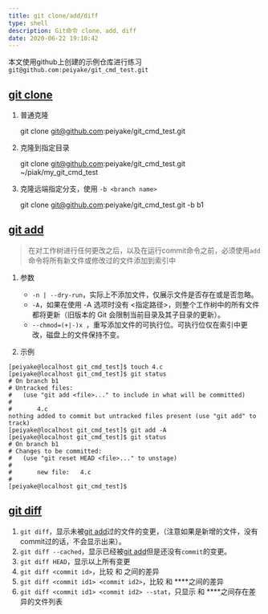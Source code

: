 ```yaml
---
title: git clone/add/diff
type: shell
description: Git命令 clone、add、diff
date: 2020-06-22 19:10:42
---
```


本文使用github上创建的示例仓库进行练习 `git@github.com:peiyake/git_cmd_test.git`

## [git clone](https://git-scm.com/docs/git-clone/zh_HANS-CN)

1. 普通克隆

    git clone git@github.com:peiyake/git_cmd_test.git

2. 克隆到指定目录
   
    git clone git@github.com:peiyake/git_cmd_test.git  ~/piak/my_git_cmd_test

3. 克隆远端指定分支，使用 `-b <branch name>`

    git clone git@github.com:peiyake/git_cmd_test.git -b b1


## [git add](https://git-scm.com/docs/git-add/zh_HANS-CN)

>在对工作树进行任何更改之后，以及在运行commit命令之前，必须使用`add`命令将所有新文件或修改过的文件添加到索引中

1. 参数

    * `-n | --dry-run`，实际上不添加文件，仅展示文件是否存在或是否忽略。
    * `-A`，如果在使用 -A 选项时没有 <指定路径>，则整个工作树中的所有文件都将更新（旧版本的 Git 会限制当前目录及其子目录的更新）。
    * `--chmod=(+|-)x `，重写添加文件的可执行位。可执行位仅在索引中更改，磁盘上的文件保持不变。

2. 示例
   
```
[peiyake@localhost git_cmd_test]$ touch 4.c
[peiyake@localhost git_cmd_test]$ git status
# On branch b1
# Untracked files:
#   (use "git add <file>..." to include in what will be committed)
#
#       4.c
nothing added to commit but untracked files present (use "git add" to track)
[peiyake@localhost git_cmd_test]$ git add -A
[peiyake@localhost git_cmd_test]$ git status
# On branch b1
# Changes to be committed:
#   (use "git reset HEAD <file>..." to unstage)
#
#       new file:   4.c
#
[peiyake@localhost git_cmd_test]$
```

## [git diff](https://git-scm.com/docs/git-diff)

1. `git diff`，显示未被[git add](#git-addhttpsgit-scmcomdocsgit-addzhhans-cn)过的文件的变更，（注意如果是新增的文件，没有commit过的话，不会显示出来）。
2. `git diff --cached`，显示已经被[git add](#git-addhttpsgit-scmcomdocsgit-addzhhans-cn)但是还没有`commit`的变更。
3. `git diff HEAD`，显示以上所有变更
4. `git diff <commit id>`，比较 **<commit id>** 和 **<HEAD>** 之间的差异
5. `git diff <commit id1> <commit id2>`，比较 **<commit id1>** 和 **<commit id2>**之间的差异
5. `git diff <commit id1> <commit id2> --stat`，只显示 **<commit id1>** 和 **<commit id2>**之间存在差异的文件列表

